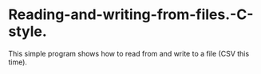 # Reading-and-writing-from-files.-C-style.
This simple program shows how to read from and write to a file (CSV this time).
